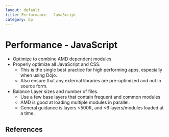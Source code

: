 ```yaml
---
layout: default
title: Performance - JavaScript
category: bp
---
```


# Performance - JavaScript

- Optimize to combine AMD dependent modules
- Properly optimize all JavaScript and CSS.
	- This is the single best practice for high performing apps, especially when using Dojo.
	- Also ensure that any external libraries are pre-optimized and not in source form.
- Balance Layer sizes and number of files.
	- Use a few base layers that contain frequent and common modules
	- AMD is good at loading multiple modules in parallel.
	- General guidance is layers &lt;500K, and &lt;6 layers/modules loaded at a time.


## References


<!-- =====[ Keep all links inline.  It will make breaking up docs easier ]===== -->

